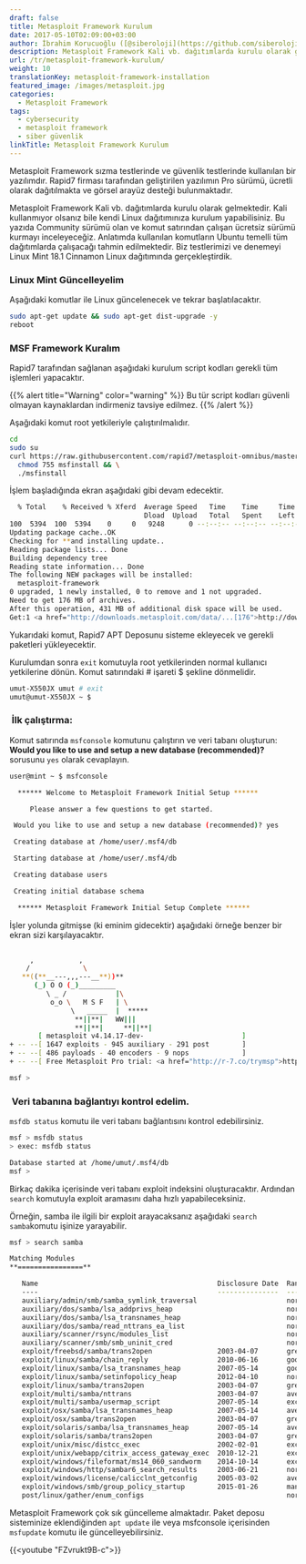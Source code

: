 ```yaml
---
draft: false
title: Metasploit Framework Kurulum
date: 2017-05-10T02:09:00+03:00
author: İbrahim Korucuoğlu ([@siberoloji](https://github.com/siberoloji))
description: Metasploit Framework Kali vb. dağıtımlarda kurulu olarak gelmektedir. Kali kullanmıyor olsanız bile kendi Linux dağıtımınıza kurulum yapabilisiniz. Bu yazıda Community sürümü olan ve komut satırından çalışan ücretsiz sürümü kurmayı inceleyeceğiz. Anlatımda kullanılan komutların Ubuntu temelli tüm dağıtımlarda çalışacağı tahmin edilmektedir. Biz testlerimizi ve denemeyi Linux Mint 18.1 Cinnamon Linux dağıtımında gerçekleştirdik.
url: /tr/metasploit-framework-kurulum/
weight: 10
translationKey: metasploit-framework-installation
featured_image: /images/metasploit.jpg
categories:
  - Metasploit Framework
tags:
  - cybersecurity
  - metasploit framework
  - siber güvenlik
linkTitle: Metasploit Framework Kurulum
---
```

Metasploit Framework sızma testlerinde ve güvenlik testlerinde kullanılan bir yazılımdır. Rapid7 firması tarafından geliştirilen yazılımın Pro sürümü, ücretli olarak dağıtılmakta ve görsel arayüz desteği bulunmaktadır.

Metasploit Framework Kali vb. dağıtımlarda kurulu olarak gelmektedir. Kali kullanmıyor olsanız bile kendi Linux dağıtımınıza kurulum yapabilisiniz. Bu yazıda Community sürümü olan ve komut satırından çalışan ücretsiz sürümü kurmayı inceleyeceğiz. Anlatımda kullanılan komutların Ubuntu temelli tüm dağıtımlarda çalışacağı tahmin edilmektedir. Biz testlerimizi ve denemeyi Linux Mint 18.1 Cinnamon Linux dağıtımında gerçekleştirdik.

### Linux Mint Güncelleyelim

Aşağıdaki komutlar ile Linux güncelenecek ve tekrar başlatılacaktır.

```bash
sudo apt-get update && sudo apt-get dist-upgrade -y
reboot
```

### MSF Framework Kuralım

Rapid7 tarafından sağlanan aşağıdaki kurulum script kodları gerekli tüm işlemleri yapacaktır.

{{% alert title="Warning" color="warning" %}}
Bu tür script kodları güvenli olmayan kaynaklardan indirmeniz tavsiye edilmez.
{{% /alert %}}

Aşağıdaki komut root yetkileriyle çalıştırılmalıdır.

```bash
cd
sudo su
curl https://raw.githubusercontent.com/rapid7/metasploit-omnibus/master/config/templates/metasploit-framework-wrappers/msfupdate.erb > msfinstall && \
  chmod 755 msfinstall && \
  ./msfinstall
```

İşlem başladığında ekran aşağıdaki gibi devam edecektir.

```bash
  % Total    % Received % Xferd  Average Speed   Time    Time     Time  Current
                                 Dload  Upload   Total   Spent    Left  Speed
100  5394  100  5394    0     0   9248      0 --:--:-- --:--:-- --:--:--  9252
Updating package cache..OK
Checking for **and installing update..
Reading package lists... Done
Building dependency tree       
Reading state information... Done
The following NEW packages will be installed:
  metasploit-framework
0 upgraded, 1 newly installed, 0 to remove and 1 not upgraded.
Need to get 176 MB of archives.
After this operation, 431 MB of additional disk space will be used.
Get:1 <a href="http://downloads.metasploit.com/data/...[176">http://downloads.metasploit.com/data/...[176</a> MB]

```

Yukarıdaki komut, Rapid7 APT Deposunu sisteme ekleyecek ve gerekli paketleri yükleyecektir.

Kurulumdan sonra `exit` komutuyla root yetkilerinden normal kullanıcı yetkilerine dönün. Komut satırındaki # işareti $ şekline dönmelidir.

```bash
umut-X550JX umut # exit
umut@umut-X550JX ~ $
```

###  İlk çalıştırma:

Komut satırında `msfconsole` komutunu çalıştırın ve veri tabanı oluşturun: **Would you like to use and setup a new database (recommended)?** sorusunu `yes` olarak cevaplayın.

```bash
user@mint ~ $ msfconsole

  ****** Welcome to Metasploit Framework Initial Setup ******

     Please answer a few questions to get started.

 Would you like to use and setup a new database (recommended)? yes

 Creating database at /home/user/.msf4/db

 Starting database at /home/user/.msf4/db

 Creating database users

 Creating initial database schema

  ****** Metasploit Framework Initial Setup Complete ******

```

İşler yolunda gitmişse (ki eminim gidecektir) aşağıdaki örneğe benzer bir ekran sizi karşılayacaktır.

```bash
                                                  
     ,           ,
    /             \
   **((**__---,,,---__**))**
      (_) O O (_)_________
         \ _ /            |\
          o_o \   M S F   | \
               \   _____  |  *****
                **||**|   WW|||
                **||**|     **||**|
       [ metasploit v4.14.17-dev-                        ]
+ -- --[ 1647 exploits - 945 auxiliary - 291 post        ]
+ -- --[ 486 payloads - 40 encoders - 9 nops             ]
+ -- --[ Free Metasploit Pro trial: <a href="http://r-7.co/trymsp">http://r-7.co/trymsp</a> ]

msf > 
```

###  Veri tabanına bağlantıyı kontrol edelim.

`msfdb status` komutu ile veri tabanı bağlantısını kontrol edebilirsiniz.

```bash
msf > msfdb status
> exec: msfdb status

Database started at /home/umut/.msf4/db
msf > 
```

Birkaç dakika içerisinde veri tabanı exploit indeksini oluşturacaktır. Ardından `search` komutuyla exploit aramasını daha hızlı yapabileceksiniz.

Örneğin, samba ile ilgili bir exploit arayacaksanız aşağıdaki `search samba`komutu işinize yarayabilir.

```bash
msf > search samba

Matching Modules
**================**

   Name                                            Disclosure Date  Rank       Description
   ----                                            ---------------  ----       -----------
   auxiliary/admin/smb/samba_symlink_traversal                      normal     Samba Symlink Directory Traversal
   auxiliary/dos/samba/lsa_addprivs_heap                            normal     Samba lsa_io_privilege_set Heap Overflow
   auxiliary/dos/samba/lsa_transnames_heap                          normal     Samba lsa_io_trans_names Heap Overflow
   auxiliary/dos/samba/read_nttrans_ea_list                         normal     Samba read_nttrans_ea_list Integer Overflow
   auxiliary/scanner/rsync/modules_list                             normal     List Rsync Modules
   auxiliary/scanner/smb/smb_uninit_cred                            normal     Samba _netr_ServerPasswordSet Uninitialized Credential State
   exploit/freebsd/samba/trans2open                2003-04-07       great      Samba trans2open Overflow (*****BSD x86)
   exploit/linux/samba/chain_reply                 2010-06-16       good       Samba chain_reply Memory Corruption (Linux x86)
   exploit/linux/samba/lsa_transnames_heap         2007-05-14       good       Samba lsa_io_trans_names Heap Overflow
   exploit/linux/samba/setinfopolicy_heap          2012-04-10       normal     Samba SetInformationPolicy AuditEventsInfo Heap Overflow
   exploit/linux/samba/trans2open                  2003-04-07       great      Samba trans2open Overflow (Linux x86)
   exploit/multi/samba/nttrans                     2003-04-07       average    Samba 2.2.2 - 2.2.6 nttrans Buffer Overflow
   exploit/multi/samba/usermap_script              2007-05-14       excellent  Samba "username map script" Command Execution
   exploit/osx/samba/lsa_transnames_heap           2007-05-14       average    Samba lsa_io_trans_names Heap Overflow
   exploit/osx/samba/trans2open                    2003-04-07       great      Samba trans2open Overflow (Mac OS X PPC)
   exploit/solaris/samba/lsa_transnames_heap       2007-05-14       average    Samba lsa_io_trans_names Heap Overflow
   exploit/solaris/samba/trans2open                2003-04-07       great      Samba trans2open Overflow (Solaris SPARC)
   exploit/unix/misc/distcc_exec                   2002-02-01       excellent  DistCC Daemon Command Execution
   exploit/unix/webapp/citrix_access_gateway_exec  2010-12-21       excellent  Citrix Access Gateway Command Execution
   exploit/windows/fileformat/ms14_060_sandworm    2014-10-14       excellent  MS14-060 Microsoft Windows OLE Package Manager Code Execution
   exploit/windows/http/sambar6_search_results     2003-06-21       normal     Sambar 6 Search Results Buffer Overflow
   exploit/windows/license/calicclnt_getconfig     2005-03-02       average    Computer Associates License Client GETCONFIG Overflow
   exploit/windows/smb/group_policy_startup        2015-01-26       manual     Group Policy Script Execution From Shared Resource
   post/linux/gather/enum_configs                                   normal     Linux Gather Configurations

```

Metasploit Framework çok sık güncelleme almaktadır. Paket deposu sisteminize eklendiğinden `apt update` ile veya msfconsole içerisinden `msfupdate` komutu ile güncelleyebilirsiniz.

{{<youtube "FZvrukt9B-c">}}